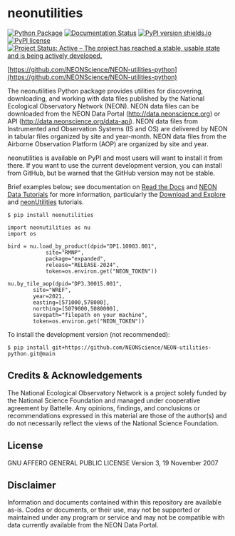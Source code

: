 neonutilities
===============

[![Python Package](https://img.shields.io/github/actions/workflow/status/NEONScience/NEON-utilities-python/python-package.yml)](https://github.com/NEONScience/NEON-utilities-python/actions/workflows/python-package.yml)
[![Documentation Status](https://readthedocs.org/projects/neon-utilities-python/badge/?version=latest)](https://neon-utilities-python.readthedocs.io/en/latest/?badge=latest)
[![PyPI version shields.io](https://img.shields.io/pypi/v/neonutilities.svg)](https://pypi.org/project/neonutilities/)
[![PyPI license](https://img.shields.io/github/license/NEONScience/NEON-utilities-python)](https://github.com/NEONScience/NEON-utilities-python/blob/main/LICENSE)
[![Project Status: Active – The project has reached a stable, usable state and is being actively developed.](https://img.shields.io/badge/repo%20status-Active-Green)](https://www.repostatus.org/#active)

[https://github.com/NEONScience/NEON-utilities-python](https://github.com/NEONScience/NEON-utilities-python)

The neonutilities Python package provides utilities for discovering, downloading, and working with data files published by the National Ecological Observatory Network (NEON). NEON data files can be downloaded from the NEON Data Portal (http://data.neonscience.org) or API (http://data.neonscience.org/data-api). NEON data files from Instrumented and Observation Systems (IS and OS) are delivered by NEON in tabular files organized by site and year-month. NEON data files from the Airborne Observation Platform (AOP) are organized by site and year.

neonutilities is available on PyPI and most users will want to install it from there. If you want to use the current development version, you can install from GitHub, but be warned that the GitHub version may not be stable.

Brief examples below; see documentation on [Read the Docs](https://neon-utilities-python.readthedocs.io/en/latest/) and [NEON Data Tutorials](https://www.neonscience.org/resources/learning-hub/tutorials) for more information, particularly the [Download and Explore](https://www.neonscience.org/resources/learning-hub/tutorials/download-explore-neon-data) and [neonUtilities](https://www.neonscience.org/resources/learning-hub/tutorials/neondatastackr) tutorials.

```
$ pip install neonutilities
```

```
import neonutilities as nu
import os

bird = nu.load_by_product(dpid="DP1.10003.001",
			site="RMNP",
			package="expanded",
			release="RELEASE-2024",
			token=os.environ.get("NEON_TOKEN"))

nu.by_tile_aop(dpid="DP3.30015.001",
		site="WREF",
		year=2021,
		easting=[571000,578000],
		northing=[5079000,5080000],
		savepath="filepath on your machine",
		token=os.environ.get("NEON_TOKEN"))

```

To install the development version (not recommended):

```
$ pip install git+https://github.com/NEONScience/NEON-utilities-python.git@main
```

Credits & Acknowledgements
---

The National Ecological Observatory Network is a project solely funded by the National Science Foundation and managed under cooperative agreement by Battelle. Any opinions, findings, and conclusions or recommendations expressed in this material are those of the author(s) and do not necessarily reflect the views of the National Science Foundation.


License
---

GNU AFFERO GENERAL PUBLIC LICENSE Version 3, 19 November 2007

Disclaimer
---

Information and documents contained within this repository are available as-is. Codes or documents, or their use, may not be supported or maintained under any program or service and may not be compatible with data currently available from the NEON Data Portal.
